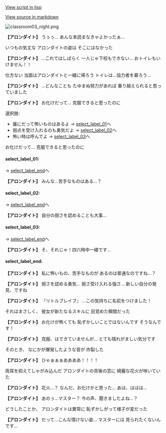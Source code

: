 [View script in lisp](../scripts/10075203.txt)

[View source in markdown](10075203.md)

![classroom03_night.png](../images/backgrounds/classroom03_night.png)

**【アロンダイト】**
うぅぅ…
あんな本読まなきゃよかったぁ…

いつもの気丈な
アロンダイトの姿は
そこにはなかった

**【アロンダイト】**
…これではしばらく
一人じゃ下校もできない…
おトイレもいけません！！

仕方ない
当面はアロンダイトと一緒に帰ろう
トイレは…協力者を募ろう…

**【アロンダイト】**
…どんなことも
たゆまぬ努力があれば
乗り越えられると思っていました

**【アロンダイト】**
お化けだって…
克服できると思ったのに

選択肢:
- 誰にだって怖いものはあるよ → [select_label_01](#select_label_01)へ
- 弱点を受け入れるのも勇気だよ → [select_label_02](#select_label_02)へ
- 怖い時は呼んでよ → [select_label_03](#select_label_03)へ

お化けだって…
克服できると思ったのに

#### select_label_01:
 → [select_label_end](#select_label_end)へ

**【アロンダイト】**
みんな…苦手なものはある…？

#### select_label_02:
 → [select_label_end](#select_label_end)へ

**【アロンダイト】**
自分の弱さを認めることも大事…

#### select_label_03:
 → [select_label_end](#select_label_end)へ

**【アロンダイト】**
そ、それじゃ！四六時中一緒です…

#### select_label_end:

**【アロンダイト】**
私に怖いもの、苦手なものが
あるのは普通なのですね…？

**【アロンダイト】**
弱さを認める勇気…
弱さ受け入れる強さ…
新しい自分の発見、ですね

**【アロンダイト】**
『リトルブレイブ』
…この気持ちに名前をつけました！

それはまさしく、
彼女が新たなるスキルに
目覚めた瞬間だった

**【アロンダイト】**
お化けが怖くても
恥ずかしいことではないんです
そうなんです！

**【アロンダイト】**
克服、はできていませんが…
とても晴れがましい気分です

そのとき、
なにかが爆発したような音が
炸裂した

**【アロンダイト】**
ひゃぁぁぁああああ！！！！

両耳を抑えてしゃがみ込んだ
アロンダイトの背後の窓に
綺麗な花火が咲いていた

**【アロンダイト】**
花火…？
なんだ、お化けかと思った…
あは、ははは…

**【アロンダイト】**
あのぅ…マスター？
今の声、聞きましたよね…？

どうしたことか、
アロンダイトは異常に
恥ずかしがって様子が変だった

**【アロンダイト】**
だって…こんな情けない姿…
マスターには
見られたくないんです…
